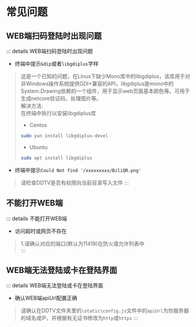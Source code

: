 # 常见问题
## WEB端扫码登陆时出现问题
::: details WEB端扫码登陆时出现问题
* 终端中提示`Gdip`或者`libgdiplus`字样
> 这是一个已知的问题，在Linux下缺少Mono库中的libgdiplus，该库用于对非Windows操作系统提供GDI+兼容的API，libgdiplus是mono中的System.Drawing依赖的一个组件，用于显示web页面基本颜色等。可用于生成netcore验证码，处理图片等。    
>解决方法:  
>在终端中执行以安装libgdiplus库  
>* Centos
>```bash
>sudo yun install libgdiplus-devel
>```
>* Ubuntu
>```bash
>sudo apt install libgdiplus
>```

* 终端中提示`Could Not find '/xxxxxxxxx/BiliQR.png'`  
>请检查DDTV是否有权限向当前目录写入文件
:::

## 不能打开WEB端  
::: details 不能打开WEB端
* 访问超时或网页不存在  
>1.请确认对应的端口(默认为11419)在防火墙允许列表中  
:::


## WEB端无法登陆或卡在登陆界面
::: details WEB端无法登陆或卡在登陆界面
* 确认WEB端apiUrl配置正确
>请确认在DDTV文件夹里的`\static\config.js`文件中的`apiUrl`为你服务器的域名或IP，并根据有无证书修改为`http`或`https`
:::